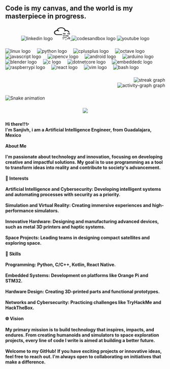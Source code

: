 <h2 align="left">Code is my canvas, and the world is my masterpiece in progress.</h2>

###

<div align="center">
  <img src="https://raw.githubusercontent.com/maurodesouza/profile-readme-generator/master/src/assets/icons/social/linkedin/default.svg" width="52" height="40" alt="linkedin logo"  />
  <a href="https://tryhackme.com/r/p/sanjivhacgt" target="_blank">
    <img src="https://raw.githubusercontent.com/maurodesouza/profile-readme-generator/master/src/assets/icons/social/tryhackme/default.svg" width="52" height="40" alt="tryhackme logo"  />
  </a>
  <img src="https://raw.githubusercontent.com/maurodesouza/profile-readme-generator/master/src/assets/icons/social/codesandbox/default.svg" width="52" height="40" alt="codesandbox logo"  />
  <img src="https://raw.githubusercontent.com/maurodesouza/profile-readme-generator/master/src/assets/icons/social/youtube/default.svg" width="52" height="40" alt="youtube logo"  />
</div>

###

<div align="left">
  <img src="https://cdn.jsdelivr.net/gh/devicons/devicon/icons/linux/linux-original.svg" height="40" alt="linux logo"  />
  <img width="12" />
  <img src="https://skillicons.dev/icons?i=py" height="40" alt="python logo"  />
  <img width="12" />
  <img src="https://cdn.jsdelivr.net/gh/devicons/devicon/icons/cplusplus/cplusplus-original.svg" height="40" alt="cplusplus logo"  />
  <img width="12" />
  <img src="https://skillicons.dev/icons?i=octave" height="40" alt="octave logo"  />
  <img width="12" />
  <img src="https://skillicons.dev/icons?i=js" height="40" alt="javascript logo"  />
  <img width="12" />
  <img src="https://cdn.jsdelivr.net/gh/devicons/devicon/icons/opencv/opencv-original.svg" height="40" alt="opencv logo"  />
  <img width="12" />
  <img src="https://cdn.simpleicons.org/android/3DDC84" height="40" alt="android logo"  />
  <img width="12" />
  <img src="https://skillicons.dev/icons?i=arduino" height="40" alt="arduino logo"  />
  <img width="12" />
  <img src="https://skillicons.dev/icons?i=blender" height="40" alt="blender logo"  />
  <img width="12" />
  <img src="https://cdn.jsdelivr.net/gh/devicons/devicon/icons/c/c-original.svg" height="40" alt="c logo"  />
  <img width="12" />
  <img src="https://cdn.jsdelivr.net/gh/devicons/devicon/icons/dotnetcore/dotnetcore-original.svg" height="40" alt="dotnetcore logo"  />
  <img width="12" />
  <img src="https://cdn.jsdelivr.net/gh/devicons/devicon/icons/embeddedc/embeddedc-original.svg" height="40" alt="embeddedc logo"  />
  <img width="12" />
  <img src="https://skillicons.dev/icons?i=raspberrypi" height="40" alt="raspberrypi logo"  />
  <img width="12" />
  <img src="https://skillicons.dev/icons?i=react" height="40" alt="react logo"  />
  <img width="12" />
  <img src="https://cdn.jsdelivr.net/gh/devicons/devicon/icons/vim/vim-original.svg" height="40" alt="vim logo"  />
  <img width="12" />
  <img src="https://skillicons.dev/icons?i=bash" height="40" alt="bash logo"  />
</div>

###

<div align="right">
  <img src="https://streak-stats.demolab.com?user=Sanjivh&locale=en&mode=daily&theme=nightowl&hide_border=false&border_radius=5&order=3" height="156" alt="streak graph" /> <br>
  <img src="https://github-readme-activity-graph.vercel.app/graph?username=Sanjivh&radius=13&theme=github-dark-dimmed&area=true&order=5&hide_border=true&hide_title=true" height="200" alt="activity-graph graph"  />
</div>

###

<img src="https://raw.githubusercontent.com/Sanjivh/Sanjivh/output/snake.svg" alt="Snake animation" />

###

<div align="center">
  <img src="https://profile-counter.glitch.me/Sanjivh/count.svg?"  />
</div>

###

<h4 align="left">Hi there!!✨<br>I'm Sanjivh, i am a Artificial Intelligence Engineer, from Guadalajara, Mexico<br><br>About Me<br><br>I'm passionate about technology and innovation, focusing on developing creative and impactful solutions. My goal is to use programming as a tool to transform ideas into reality and contribute to society's advancement.<br><br>🧐 Interests<br><br>Artificial Intelligence and Cybersecurity: Developing intelligent systems and automating processes with security as a priority.<br><br>Simulation and Virtual Reality: Creating immersive experiences and high-performance simulators.<br><br>Innovative Hardware: Designing and manufacturing advanced devices, such as metal 3D printers and haptic systems.<br><br>Space Projects: Leading teams in designing compact satellites and exploring space.<br><br>🚀 Skills<br><br>Programming: Python, C/C++, Kotlin, React Native.<br><br>Embedded Systems: Development on platforms like Orange Pi and STM32.<br><br>Hardware Design: Creating 3D-printed parts and functional prototypes.<br><br>Networks and Cybersecurity: Practicing challenges like TryHackMe and HackTheBox.<br><br>🌐 Vision<br><br>My primary mission is to build technology that inspires, impacts, and endures. From creating humanoids and simulators to space exploration projects, every line of code I write is aimed at building a better future.<br><br>Welcome to my GitHub! If you have exciting projects or innovative ideas, feel free to reach out. I'm always open to collaborating on initiatives that make a difference.</h4>

###
